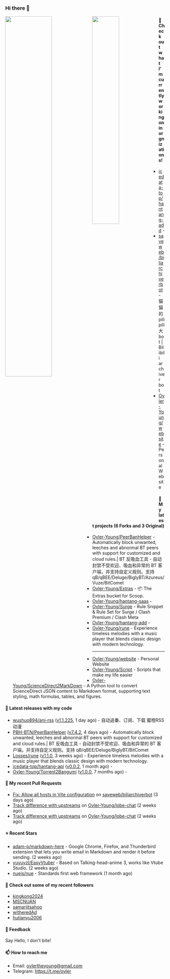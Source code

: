 ### Hi there 👋

<img align="left" width="54%" src="https://github-readme-stats-mauve-one-69.vercel.app/api?username=Ovler-Young&theme=dark&count_private=true&show_icons=true" />
<img align="left" width="41%" src="https://github-readme-stats-mauve-one-69.vercel.app/api/top-langs/?username=Ovler-Young&layout=compact&theme=dark&include_all_commits=true&count_private=true" />

#### 👷 Check out what I'm currently working on in orgnizations!

- [icedata-top/hantang-add](https://github.com/icedata-top/hantang-add) - 
- [saveweb/biliarchiverbot](https://github.com/saveweb/biliarchiverbot) - 猫猫的pilipili大bot | Bilibili archiver bot
- [Ovler-Young/website](https://github.com/Ovler-Young/website) - Personal Website

#### 🌱 My latest projects (6 Forks and 3 Original)

- [Ovler-Young/PeerBanHelper](https://github.com/Ovler-Young/PeerBanHelper) - Automatically block unwanted, leeches and abnormal BT peers with support for customized and cloud rules.| BT 反吸血工具 - 自动封禁不受欢迎、吸血和异常的 BT 客户端，并支持自定义规则。支持 qB/qBEE/Deluge/BiglyBT/Azureus/Vuze/BitComet
- [Ovler-Young/Extras](https://github.com/Ovler-Young/Extras) - 📦 The Extras bucket for Scoop.
- [Ovler-Young/hantang-saas](https://github.com/Ovler-Young/hantang-saas) - 
- [Ovler-Young/Surge](https://github.com/Ovler-Young/Surge) - Rule Snippet & Rule Set for Surge / Clash Premium / Clash Meta
- [Ovler-Young/hantang-add](https://github.com/Ovler-Young/hantang-add) - 
- [Ovler-Young/rune](https://github.com/Ovler-Young/rune) - Experience timeless melodies with a music player that blends classic design with modern technology.
- ---

- [Ovler-Young/website](https://github.com/Ovler-Young/website) - Personal Website
- [Ovler-Young/Script](https://github.com/Ovler-Young/Script) - Scripts that make my life easier
- [Ovler-Young/ScienceDirect2MarkDown](https://github.com/Ovler-Young/ScienceDirect2MarkDown) - A Python tool to convert ScienceDirect JSON content to Markdown format, supporting text styling, math formulas, tables, and figures.

#### 🔭 Latest releases with my code

- [wushuo894/ani-rss](https://github.com/wushuo894/ani-rss) ([v1.1.225](https://github.com/wushuo894/ani-rss/releases/tag/v1.1.225), 1 day ago) - 自动追番、订阅、下载 蜜柑RSS动漫
- [PBH-BTN/PeerBanHelper](https://github.com/PBH-BTN/PeerBanHelper) ([v7.4.2](https://github.com/PBH-BTN/PeerBanHelper/releases/tag/v7.4.2), 4 days ago) - Automatically block unwanted, leeches and abnormal BT peers with support for customized and cloud rules.| BT 反吸血工具 - 自动封禁不受欢迎、吸血和异常的 BT 客户端，并支持自定义规则。支持 qB/qBEE/Deluge/BiglyBT/BitComet
- [Losses/rune](https://github.com/Losses/rune) ([v1.1.0](https://github.com/Losses/rune/releases/tag/v1.1.0), 3 weeks ago) - Experience timeless melodies with a music player that blends classic design with modern technology.
- [icedata-top/hantang-api](https://github.com/icedata-top/hantang-api) ([v0.0.2](https://github.com/icedata-top/hantang-api/releases/tag/v0.0.2), 1 month ago) - 
- [Ovler-Young/Torrent2Bangumi](https://github.com/Ovler-Young/Torrent2Bangumi) ([v1.0.0](https://github.com/Ovler-Young/Torrent2Bangumi/releases/tag/v1.0.0), 7 months ago) - 

#### 🔨 My recent Pull Requests

- [Fix: Allow all hosts in Vite configuration](https://github.com/saveweb/biliarchiverbot/pull/12) on [saveweb/biliarchiverbot](https://github.com/saveweb/biliarchiverbot) (3 days ago)
- [Track difference with upstreams](https://github.com/Ovler-Young/lobe-chat/pull/9) on [Ovler-Young/lobe-chat](https://github.com/Ovler-Young/lobe-chat) (2 weeks ago)
- [Track difference with upstreams](https://github.com/Ovler-Young/lobe-chat/pull/8) on [Ovler-Young/lobe-chat](https://github.com/Ovler-Young/lobe-chat) (2 weeks ago)

#### ⭐ Recent Stars

- [adam-p/markdown-here](https://github.com/adam-p/markdown-here) - Google Chrome, Firefox, and Thunderbird extension that lets you write email in Markdown and render it before sending. (2 weeks ago)
- [yuyuyzl/EasyVtuber](https://github.com/yuyuyzl/EasyVtuber) - Based on Talking-head-anime 3, works like Vtube Studio. (2 weeks ago)
- [nuejs/nue](https://github.com/nuejs/nue) - Standards first web framework (1 month ago)

#### 👯 Check out some of my recent followers

- [kingkong2024](https://github.com/kingkong2024)
- [MSCNUAN](https://github.com/MSCNUAN)
- [samarjitsahoo](https://github.com/samarjitsahoo)
- [witheredAd](https://github.com/witheredAd)
- [hutianyu2006](https://github.com/hutianyu2006)

#### 💬 Feedback

Say Hello, I don't bite!

#### 📫 How to reach me

- Email: ovlertheyoung@gmail.com
- Telegram: https://t.me/ovler
